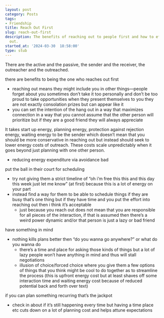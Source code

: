 ```yaml
---
layout: post
category: Posts
tags:
- Friendship
title: Reach Out First
slug: reach-out-first
description: The benefits of reaching out to people first and how to effectively reach
  out.
started_at: '2024-03-30  18:58:00'
type: stub
---
```


There are the active and the passive, the sender and the receiver, the outreacher and the outreached. 

there are benefits to being the one who reaches out first
* reaching out means they might include you in other things—people forget about you sometimes don’t take it too personally and don’t be too proud to take opportunities when they present themselves to you they are not exactly consolation prizes but can appear like it
* you can set the intention of the hang out in a way that maximizes connection in a way that you cannot assume that the other person will prioritize but if they are a good friend they will always appreciate 

It takes start up energy, planning energy, protection against rejection energy, waiting energy to be the sender which doesn’t mean that you should be more conservative in reaching out but instead should seek to lower energy costs of outreach. These costs scale unpredictably when it goes beyond just planning with one other person. 
* reducing energy expenditure via avoidance bad

put the ball in their court for scheduling
* try not giving them a strict timeline of “oh i’m free this this and this day this week just let me know” (at first) because this is a lot of energy on your part
* instead find a way for them to be able to schedule things if they are busy that’s one thing but if they have time and you put the effort into reaching out then i think it’s acceptable 
    * just because you reach out does not mean that you are responsible for all pieces of the interaction, if that is assumed then there’s a weird power dynamic and/or that person is just a lazy or bad friend

have something in mind
* nothing kills plans better then “do you wanna go anywhere?” or what do you wanna do 
    * there’s a time and place for asking those kinds of things but a lot of lazy people won’t have anything in mind and thus will stall negotiations 
    * illusion of choice/forced choice where you give them a few options of things that you think might be cool to do together as to streamline the process (this is upfront energy cost but at least shaves off some interaction time and waiting energy cost because of reduced potential back and forth over text)

if you can plan something recurring that’s the jackpot
* check in about if it’s still happening every time but having a time place etc cuts down on a lot of planning cost and helps attune expectations